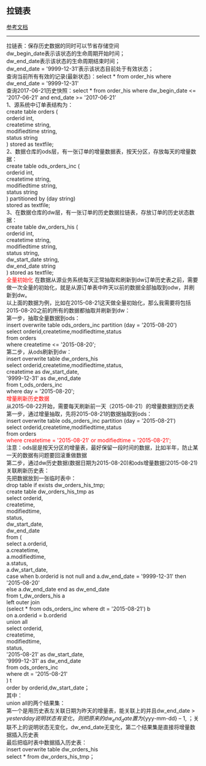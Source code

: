 ## 拉链表
[参考文档](http://lxw1234.com/archives/2015/08/473.htm)  
***
拉链表：保存历史数据的同时可以节省存储空间  
dw_begin_date表示该状态的生命周期开始时间；  
dw_end_date表示该状态的生命周期结束时间；  
dw_end_date = '9999-12-31’表示该状态目前处于有效状态；  
查询当前所有有效的记录(最新状态)：select * from order_his where dw_end_date = '9999-12-31'  
查询2017-06-21历史快照：select * from order_his where dw_begin_date <= '2017-06-21' and end_date >= '2017-06-21’  
1、源系统中订单表结构为：  
create table orders (  
orderid int,  
createtime string,  
modifiedtime string,  
status string  
) stored as textfile;  
2、数据仓库的ods层，有一张订单的增量数据表，按天分区，存放每天的增量数据：  
create table ods_orders_inc (  
orderid int,  
createtime string,  
modifiedtime string,  
status string  
) partitioned by (day string)  
stored as textfile;  
3、在数据仓库的dw层，有一张订单的历史数据拉链表，存放订单的历史状态数据：  
create table dw_orders_his (  
orderid int,  
createtime string,  
modifiedtime string,  
status string,  
dw_start_date string,  
dw_end_date string  
) stored as textfile;  
<font color=red>全量初始化</font>
在数据从源业务系统每天正常抽取和刷新到dw订单历史表之前，需要做一次全量的初始化，就是从源订单表中昨天以前的数据全部抽取到odw，并刷新到dw。  
以上面的数据为例，比如在2015-08-21这天做全量初始化，那么我需要将包括2015-08-20之前的所有的数据都抽取并刷新到dw：  
第一步，抽取全量数据到ods：  
insert overwrite table ods_orders_inc partition (day = '2015-08-20')  
select orderid,createtime,modifiedtime,status  
from orders  
where createtime <= '2015-08-20';  
第二步，从ods刷新到dw：  
insert overwrite table dw_orders_his  
select orderid,createtime,modifiedtime,status,  
createtime as dw_start_date,  
'9999-12-31' as dw_end_date  
from t_ods_orders_inc  
where day = '2015-08-20';  
<font color=red>增量刷新历史数据</font>    
从2015-08-22开始，需要每天刷新前一天（2015-08-21）的增量数据到历史表  
第一步，通过增量抽取，先将2015-08-21的数据抽取到ods：  
insert overwrite table ods_orders_inc partition (day = '2015-08-21')  
select orderid,createtime,modifiedtime,status  
from orders  
<font color=red>where createtime = '2015-08-21' or modifiedtime = '2015-08-21';</font>    
注意：ods层是按天分区的增量表，最好保留一段时间的数据，比如半年，防止某一天的数据有问题要回滚重做数据  
第二步，通过dw历史数据(数据日期为2015-08-20)和ods增量数据(2015-08-21)关联刷新历史表：  
先把数据放到一张临时表中：  
drop table if exists dw_orders_his_tmp;  
create table dw_orders_his_tmp as  
select orderid,  
       createtime,  
       modifiedtime,  
       status,  
       dw_start_date,  
       dw_end_date  
from (  
    select a.orderid,  
           a.createtime,  
           a.modifiedtime,  
           a.status,  
           a.dw_start_date,  
           case when b.orderid is not null and a.dw_end_date = '9999-12-31' then '2015-08-20'  
           else a.dw_end_date end as dw_end_date  
    from t_dw_orders_his a  
    left outer join  
    (select * from ods_orders_inc where dt = '2015-08-21') b  
    on a.orderid = b.orderid  
    union all  
    select orderid,  
           createtime,  
           modifiedtime,  
           status,  
           '2015-08-21' as dw_start_date,  
           '9999-12-31' as dw_end_date  
    from ods_orders_inc  
    where dt = '2015-08-21'  
) t  
order by orderid,dw_start_date；  
其中：  
union all的两个结果集：  
第一个是用历史表左关联日期为昨天的增量表，能关联上的并且dw_end_date > ${yesterdday}说明状态有变化，则把原来的dw_end_date置为${yyy-mm-dd} – 1, ；关联不上的说明状态无变化，dw_end_date无变化，第二个结果集是直接将增量数据插入历史表  
最后把临时表中数据插入历史表：  
insert overwrite table dw_orders_his  
select * from dw_orders_his_tmp；  
